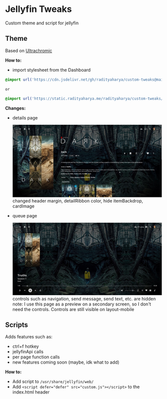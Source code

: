 
# Jellyfin Tweaks

Custom theme and script for jellyfin

## Theme
Based on [Ultrachromic](https://github.com/CTalvio/Ultrachromic)


**How to:**
- import stylesheet from the Dashboard
```css
@import url('https://cdn.jsdelivr.net/gh/radityaharya/custom-tweaks@main/jellyfin/theme.css');
```
    or
```css
@import url('https://static.radityaharya.me/radityaharya/custom-tweaks/main/jellyfin/theme.css');
```

**Changes:**

- details page

  ![details page](img/details_page.jpg)
  changed header margin, detailRibbon color, hide itemBackdrop, cardImage

- queue page 

  ![queue page](img/queue_page.jpg)
  controls such as navigation, send message, send text, etc. are hidden
  note: I use this page as a preview on a secondary screen, so I don't need the controls. Controls are still visible on layout-mobile 
## Scripts
Adds features such as:
- ctrl+f hotkey
- jellyfinApi calls
- per page function calls
- new features coming soon (maybe, idk what to add)

**How to:**
- Add script to ```/usr/share/jellyfin/web/```
- Add ```<script defer="defer" src="custom.js"></script>``` to the index.html header


